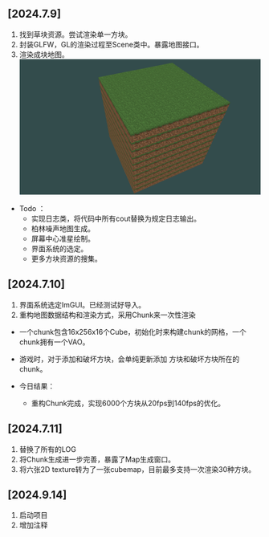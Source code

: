 ## [2024.7.9]
1. 找到草块资源。尝试渲染单一方块。
2. 封装GLFW，GL的渲染过程至Scene类中。暴露地图接口。
3. 渲染成块地图。
   ![img](../images/docs/zya/1.png)

- Todo ：
  - 实现日志类，将代码中所有cout替换为规定日志输出。
  - 柏林噪声地图生成。
  - 屏幕中心准星绘制。
  - 界面系统的选定。
  - 更多方块资源的搜集。

## [2024.7.10]
1. 界面系统选定ImGUI。已经测试好导入。
2. 重构地图数据结构和渲染方式，采用Chunk来一次性渲染
  - 一个chunk包含16x256x16个Cube，初始化时来构建chunk的网格，一个chunk拥有一个VAO。
  - 游戏时，对于添加和破坏方块，会单纯更新添加 方块和破坏方块所在的chunk。

- 今日结果：
  - 重构Chunk完成，实现6000个方块从20fps到140fps的优化。
  
## [2024.7.11]
1. 替换了所有的LOG
2. 将Chunk生成进一步完善，暴露了Map生成窗口。
3. 将六张2D texture转为了一张cubemap，目前最多支持一次渲染30种方块。

## [2024.9.14]
1. 启动项目
2. 增加注释